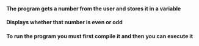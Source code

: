 #### The program gets a number from the user and stores it in a variable
#### Displays whether that number is even or odd
#### To run the program you must first compile it and then you can execute it
